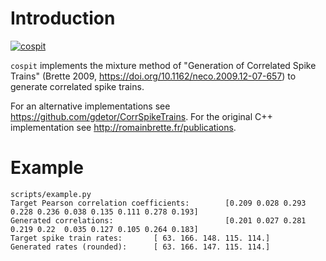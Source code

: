 # Introduction

[![cospit](https://github.com/tetzlab/cospit/actions/workflows/basic.yml/badge.svg)](https://github.com/tetzlab/cospit/actions/workflows/basic.yml)

`cospit` implements the mixture method of "Generation of Correlated
Spike Trains" (Brette 2009, https://doi.org/10.1162/neco.2009.12-07-657)
to generate correlated spike trains.

For an alternative implementations see https://github.com/gdetor/CorrSpikeTrains.
For the original C++ implementation see http://romainbrette.fr/publications.

# Example

```console
scripts/example.py
Target Pearson correlation coefficients:        [0.209 0.028 0.293 0.228 0.236 0.038 0.135 0.111 0.278 0.193]
Generated correlations:                         [0.201 0.027 0.281 0.219 0.22  0.035 0.127 0.105 0.264 0.183]
Target spike train rates:       [ 63. 166. 148. 115. 114.]
Generated rates (rounded):      [ 63. 166. 147. 115. 114.]
```